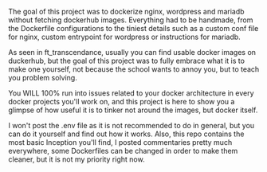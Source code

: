 The goal of this project was to dockerize nginx, wordpress and mariadb without fetching dockerhub images.
Everything had to be handmade, from the Dockerfile configurations to the tiniest details such as a custom conf file for nginx, custom entrypoint for wordpress or instructions for mariadb.

As seen in ft_transcendance, usually you can find usable docker images on duckerhub, but the goal of this project was to fully embrace what it is to make one yourself,
not because the school wants to annoy you, but to teach you problem solving.

You WILL 100% run into issues related to your docker architecture in every docker projects you'll work on, and this project is here to show you a glimpse of how useful it is to tinker not around the images,
but docker itself.

I won't post the .env file as it is not recommended to do in general, but you can do it yourself and find out how it works.
Also, this repo contains the most basic Inception you'll find, I posted commentaries pretty much everywhere, some Dockerfiles can be changed in order to make them cleaner, but it is not my priority right now.
